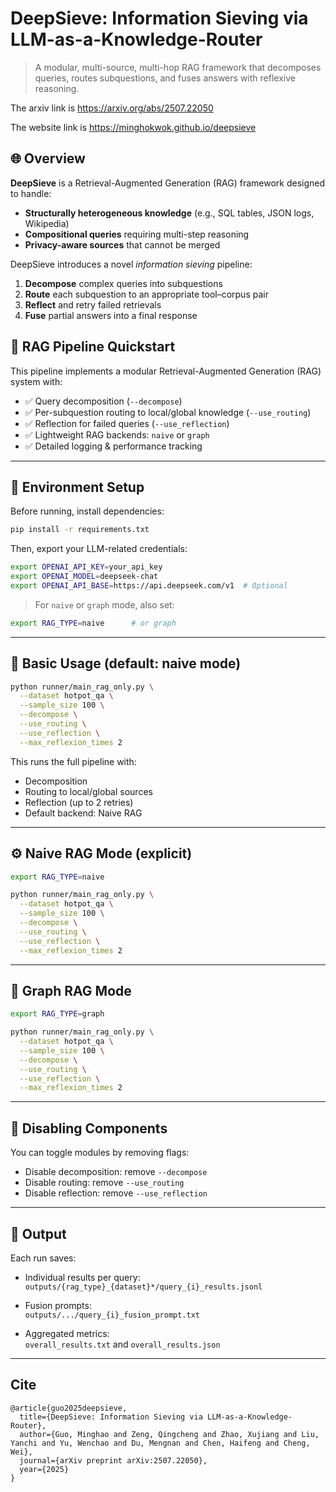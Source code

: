 # DeepSieve: Information Sieving via LLM-as-a-Knowledge-Router

> A modular, multi-source, multi-hop RAG framework that decomposes queries, routes subquestions, and fuses answers with reflexive reasoning.

The arxiv link is https://arxiv.org/abs/2507.22050

The website link is https://minghokwok.github.io/deepsieve
## 🌐 Overview

**DeepSieve** is a Retrieval-Augmented Generation (RAG) framework designed to handle:
- **Structurally heterogeneous knowledge** (e.g., SQL tables, JSON logs, Wikipedia)
- **Compositional queries** requiring multi-step reasoning
- **Privacy-aware sources** that cannot be merged

DeepSieve introduces a novel _information sieving_ pipeline:
1. **Decompose** complex queries into subquestions
2. **Route** each subquestion to an appropriate tool–corpus pair
3. **Reflect** and retry failed retrievals
4. **Fuse** partial answers into a final response

## 🧠 RAG Pipeline Quickstart

This pipeline implements a modular Retrieval-Augmented Generation (RAG) system with:

- ✅ Query decomposition (`--decompose`)
- ✅ Per-subquestion routing to local/global knowledge (`--use_routing`)
- ✅ Reflection for failed queries (`--use_reflection`)
- ✅ Lightweight RAG backends: `naive` or `graph`
- ✅ Detailed logging & performance tracking

---

## 🔧 Environment Setup

Before running, install dependencies:

```bash
pip install -r requirements.txt
```

Then, export your LLM-related credentials:

```bash
export OPENAI_API_KEY=your_api_key
export OPENAI_MODEL=deepseek-chat
export OPENAI_API_BASE=https://api.deepseek.com/v1  # Optional
```

> For `naive` or `graph` mode, also set:

```bash
export RAG_TYPE=naive      # or graph
```

---

## 🚀 Basic Usage (default: naive mode)

```bash
python runner/main_rag_only.py \
  --dataset hotpot_qa \
  --sample_size 100 \
  --decompose \
  --use_routing \
  --use_reflection \
  --max_reflexion_times 2
```

This runs the full pipeline with:
- Decomposition
- Routing to local/global sources
- Reflection (up to 2 retries)
- Default backend: Naive RAG

---

## ⚙️ Naive RAG Mode (explicit)

```bash
export RAG_TYPE=naive

python runner/main_rag_only.py \
  --dataset hotpot_qa \
  --sample_size 100 \
  --decompose \
  --use_routing \
  --use_reflection \
  --max_reflexion_times 2
```

---

## 🔗 Graph RAG Mode

```bash
export RAG_TYPE=graph

python runner/main_rag_only.py \
  --dataset hotpot_qa \
  --sample_size 100 \
  --decompose \
  --use_routing \
  --use_reflection \
  --max_reflexion_times 2
```


---

## 🧪 Disabling Components

You can toggle modules by removing flags:

- Disable decomposition: remove `--decompose`
- Disable routing: remove `--use_routing`
- Disable reflection: remove `--use_reflection`

---

## 📂 Output

Each run saves:

- Individual results per query:  
  `outputs/{rag_type}_{dataset}*/query_{i}_results.jsonl`

- Fusion prompts:  
  `outputs/.../query_{i}_fusion_prompt.txt`

- Aggregated metrics:  
  `overall_results.txt` and `overall_results.json`

---
## Cite
```
@article{guo2025deepsieve,
  title={DeepSieve: Information Sieving via LLM-as-a-Knowledge-Router},
  author={Guo, Minghao and Zeng, Qingcheng and Zhao, Xujiang and Liu, Yanchi and Yu, Wenchao and Du, Mengnan and Chen, Haifeng and Cheng, Wei},
  journal={arXiv preprint arXiv:2507.22050},
  year={2025}
}
```
